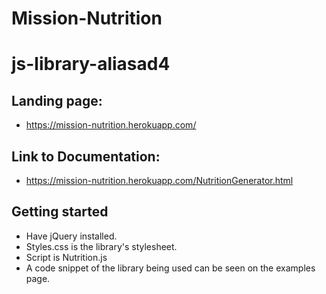 # Mission-Nutrition

# js-library-aliasad4

## Landing page: 

* https://mission-nutrition.herokuapp.com/

## Link to Documentation:

* https://mission-nutrition.herokuapp.com/NutritionGenerator.html

## Getting started

* Have jQuery installed.
* Styles.css is the library's stylesheet.
* Script is Nutrition.js
* A code snippet of the library being used can be seen on the examples page.
